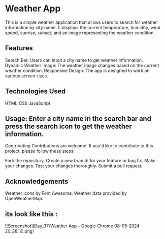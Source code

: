 # Weather App
This is a simple weather application that allows users to search for weather information by city name. It displays the current temperature, humidity, wind speed, sunrise, sunset, and an image representing the weather condition.

## Features
Search Bar: Users can input a city name to get weather information.
Dynamic Weather Image: The weather image changes based on the current weather condition.
Responsive Design: The app is designed to work on various screen sizes.

## Technologies Used
HTML
CSS
JavaScript

## Usage: Enter a city name in the search bar and press the search icon to get the weather information.

Contributing
Contributions are welcome! If you'd like to contribute to this project, please follow these steps:

Fork the repository.
Create a new branch for your feature or bug fix.
Make your changes.
Test your changes thoroughly.
Submit a pull request.

## Acknowledgements
Weather icons by Font Awesome.
Weather data provided by OpenWeatherMap.

## its look like this : 
![Screenshot](Day_37/Weather App - Google Chrome 08-05-2024 20_38_10.png)